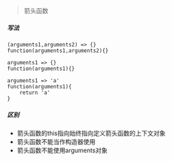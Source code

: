 > 箭头函数
##### 写法
```
(arguments1,arguments2) => {}
function(arguments1,arguments2){}

arguments1 => {}
function(arguments1){}

arguments1 => 'a'
function(arguments1){
    return 'a'
}

```
##### 区别
- 箭头函数的this指向始终指向定义箭头函数的上下文对象
- 箭头函数不能当作构造器使用
- 箭头函数不能使用arguments对象